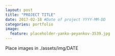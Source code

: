 ```yaml
---
layout: post
title: "PROJECT TITLE"
date: 2017-02-18 #Date of project YYYY-MM-DD
categories: portfolio
image:
  feature: placeholder-yanko-peyankov-3539.jpg
---
```

Place images in ./assets/img/DATE
